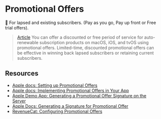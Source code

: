 # Promotional Offers 

👀 For lapsed and existing subscribers. (Pay as you go, Pay up front or Free trial offers). 

> [Article](https://developer.apple.com/documentation/storekit/in-app_purchase/original_api_for_in-app_purchase/subscriptions_and_offers/setting_up_promotional_offers) You can offer a discounted or free period of service for auto-renewable subscription products on macOS, iOS, and tvOS using promotional offers. Limited-time, discounted promotional offers can be effective in winning back lapsed subscribers or retaining current subscribers.

## Resources 

* [Apple docs: Setting up Promotional Offers](https://developer.apple.com/documentation/storekit/original_api_for_in-app_purchase/subscriptions_and_offers/setting_up_promotional_offers)
* [Apple docs: Implementing Promotional Offers in Your App](https://developer.apple.com/documentation/storekit/original_api_for_in-app_purchase/subscriptions_and_offers/implementing_promotional_offers_in_your_app)
* [Apple Demo App: Generating a Promotional Offer Signature on the Server](https://developer.apple.com/documentation/storekit/original_api_for_in-app_purchase/subscriptions_and_offers/generating_a_promotional_offer_signature_on_the_server)
* [Apple Docs: Generating a Signature for Promotional Offer](https://developer.apple.com/documentation/storekit/original_api_for_in-app_purchase/subscriptions_and_offers/generating_a_signature_for_promotional_offers)
* [RevenueCat: Configuring Promotional Offers](https://www.revenuecat.com/blog/engineering/ios-subscription-offers/)
